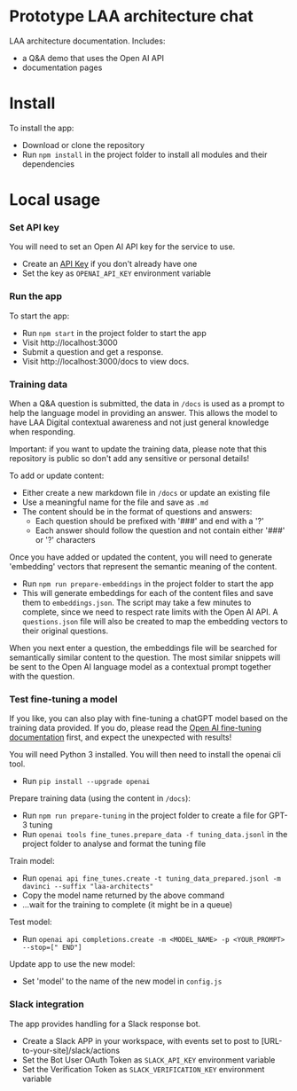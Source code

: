 # Prototype LAA architecture chat
LAA architecture documentation. Includes:
- a Q&A demo that uses the Open AI API
- documentation pages

# Install
To install the app:
- Download or clone the repository
- Run `npm install` in the project folder to install all modules and their dependencies

# Local usage

### Set API key

You will need to set an Open AI API key for the service to use.
- Create an [API Key](https://platform.openai.com/docs/quickstart/add-your-api-key) if you don't already have one
- Set the key as `OPENAI_API_KEY` environment variable

### Run the app

To start the app:
- Run `npm start` in the project folder to start the app
- Visit http://localhost:3000
- Submit a question and get a response.
- Visit http://localhost:3000/docs to view docs.

### Training data

When a Q&A question is submitted, the data in `/docs` is used as a prompt to help the language model in providing an answer. This allows the model to have LAA Digital contextual awareness and not just general knowledge when responding.

Important: if you want to update the training data, please note that this repository is public so don't add any sensitive or personal details!

To add or update content:
- Either create a new markdown file in `/docs` or update an existing file
- Use a meaningful name for the file and save as `.md`
- The content should be in the format of questions and answers:
  - Each question should be prefixed with '###' and end with a '?'
  - Each answer should follow the question and not contain either '###' or '?' characters

Once you have added or updated the content, you will need to generate 'embedding' vectors that represent the semantic meaning of the content.
- Run `npm run prepare-embeddings` in the project folder to start the app
- This will generate embeddings for each of the content files and save them to `embeddings.json`. The script may take a few minutes to complete, since we need to respect rate limits with the Open AI API. A `questions.json` file will also be created to map the embedding vectors to their original questions.

When you next enter a question, the embeddings file will be searched for semantically similar content to the question. The most similar snippets will be sent to the Open AI language model as a contextual prompt together with the question.

### Test fine-tuning a model

If you like, you can also play with fine-tuning a chatGPT model based on the training data provided. If you do, please read the [Open AI fine-tuning documentation](https://platform.openai.com/docs/guides/fine-tuning) first, and expect the unexpected with results!

You will need Python 3 installed. You will then need to install the openai cli tool.
- Run `pip install --upgrade openai`

Prepare training data (using the content in `/docs`):
- Run `npm run prepare-tuning` in the project folder to create a file for GPT-3 tuning
- Run `openai tools fine_tunes.prepare_data -f tuning_data.jsonl` in the project folder to analyse and format the tuning file

Train model:
- Run `openai api fine_tunes.create -t tuning_data_prepared.jsonl -m davinci --suffix "laa-architects"`
- Copy the model name returned by the above command
- ...wait for the training to complete (it might be in a queue)

Test model:
- Run `openai api completions.create -m <MODEL_NAME> -p <YOUR_PROMPT> --stop=[" END"]`

Update app to use the new model:
- Set 'model' to the name of the new model in `config.js`

### Slack integration

The app provides handling for a Slack response bot.
- Create a Slack APP in your workspace, with events set to post to [URL-to-your-site]/slack/actions
- Set the Bot User OAuth Token as `SLACK_API_KEY` environment variable
- Set the Verification Token as `SLACK_VERIFICATION_KEY` environment variable
